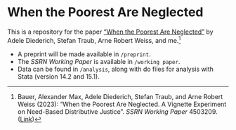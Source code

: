 # When the Poorest Are Neglected

This is a repository for the paper [“When the Poorest Are Neglected”](https://dx.doi.org/10.2139/ssrn.4503209) by Adele Diederich, Stefan Traub, Arne Robert Weiss, and me.[^1]

- A preprint will be made available in `/preprint`.
- The _SSRN Working Paper_ is available in `/working paper`.
- Data can be found in `/analysis`, along with do files for analysis with Stata (version 14.2 and 15.1).

[^1]: Bauer, Alexander Max, Adele Diederich, Stefan Traub, and Arne Robert Weiss (2023): “When the Poorest Are Neglected. A Vignette Experiment on Need-Based Distributive Justice”. _SSRN Working Paper_ 4503209. ([Link](https://dx.doi.org/10.2139/ssrn.4503209))
